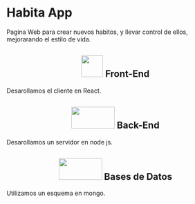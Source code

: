 # Habita App
Pagina Web para crear nuevos habitos, y llevar control de ellos, mejorarando el estilo de vida.

<h2 align="center"> <img src= "https://upload.wikimedia.org/wikipedia/commons/a/a7/React-icon.svg" width="50" height="50"> Front-End  </h2>
Desarollamos el cliente en React.

<h2 align="center"> <img src= "https://upload.wikimedia.org/wikipedia/commons/d/d9/Node.js_logo.svg" width="100" height="50"> Back-End </h2>
Desarollamos un servidor en node js.

<h2 align="center"> <img src= "https://matr1x.cubava.cu/files/2019/12/mongo-db-logo-1.png" width="100" height="50"> Bases de Datos </h2>
Utilizamos un esquema en mongo.



